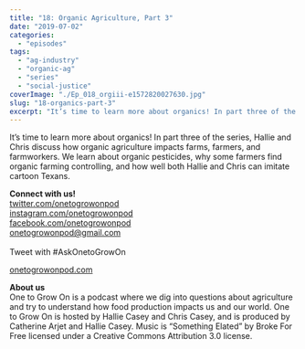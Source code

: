 ```yaml
---
title: "18: Organic Agriculture, Part 3"
date: "2019-07-02"
categories: 
  - "episodes"
tags: 
  - "ag-industry"
  - "organic-ag"
  - "series"
  - "social-justice"
coverImage: "./Ep_018_orgiii-e1572820027630.jpg"
slug: "18-organics-part-3"
excerpt: "It’s time to learn more about organics! In part three of the series, Hallie and Chris discuss how organic agriculture impacts farms, farmers, and farmworkers. We learn about organic pesticides, why some farmers find organic farming controlling, and how well both Hallie and Chris can imitate cartoon Texans."
---
```


It’s time to learn more about organics! In part three of the series, Hallie and Chris discuss how organic agriculture impacts farms, farmers, and farmworkers. We learn about organic pesticides, why some farmers find organic farming controlling, and how well both Hallie and Chris can imitate cartoon Texans.

**Connect with us!**  
[twitter.com/onetogrowonpod](http://twitter.com/onetogrowonpod)  
[instagram.com/onetogrowonpod  
](http://instagram.com/onetogrowonpod)[facebook.com/onetogrowonpod  
](http://facebook.com/onetogrowonpod)[onetogrowonpod@gmail.com  
](mailto:onetogrowonpod@gmail.com)  
Tweet with #AskOnetoGrowOn  
  
[onetogrowonpod.com](http://onetogrowonpod.com/)

**About us**  
One to Grow On is a podcast where we dig into questions about agriculture and try to understand how food production impacts us and our world. One to Grow On is hosted by Hallie Casey and Chris Casey, and is produced by Catherine Arjet and Hallie Casey. Music is “Something Elated” by Broke For Free licensed under a Creative Commons Attribution 3.0 license.
